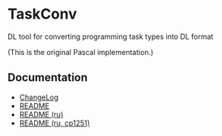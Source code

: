# TaskConv
DL tool for converting programming task types into DL format

(This is the original Pascal implementation.)

## Documentation

* [ChangeLog](TaskConv/ChangeLog)
* [README](TaskConv/README)
* [README (ru)](TaskConv/README.ru)
* [README (ru, cp1251)](TaskConv/README.ru.cp1251)
